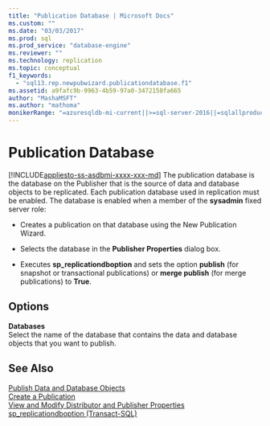 ```yaml
---
title: "Publication Database | Microsoft Docs"
ms.custom: ""
ms.date: "03/03/2017"
ms.prod: sql
ms.prod_service: "database-engine"
ms.reviewer: ""
ms.technology: replication
ms.topic: conceptual
f1_keywords: 
  - "sql13.rep.newpubwizard.publicationdatabase.f1"
ms.assetid: a9fafc9b-9963-4b59-97a0-3472158fa665
author: "MashaMSFT"
ms.author: "mathoma"
monikerRange: "=azuresqldb-mi-current||>=sql-server-2016||=sqlallproducts-allversions"
---
```

# Publication Database
[!INCLUDE[appliesto-ss-asdbmi-xxxx-xxx-md](../../includes/appliesto-ss-asdbmi-xxxx-xxx-md.md)]
  The publication database is the database on the Publisher that is the source of data and database objects to be replicated. Each publication database used in replication must be enabled. The database is enabled when a member of the **sysadmin** fixed server role:  
  
-   Creates a publication on that database using the New Publication Wizard.  
  
-   Selects the database in the **Publisher Properties** dialog box.  
  
-   Executes **sp_replicationdboption** and sets the option **publish** (for snapshot or transactional publications) or **merge publish** (for merge publications) to **True**.  
  
## Options  
 **Databases**  
 Select the name of the database that contains the data and database objects that you want to publish.  
  
## See Also  
 [Publish Data and Database Objects](../../relational-databases/replication/publish/publish-data-and-database-objects.md)   
 [Create a Publication](../../relational-databases/replication/publish/create-a-publication.md)   
 [View and Modify Distributor and Publisher Properties](../../relational-databases/replication/view-and-modify-distributor-and-publisher-properties.md)   
 [sp_replicationdboption &#40;Transact-SQL&#41;](../../relational-databases/system-stored-procedures/sp-replicationdboption-transact-sql.md)  
  
  
